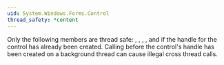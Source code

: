 ```yaml
---
uid: System.Windows.Forms.Control
thread_safety: *content
---
```


Only the following members are thread safe: <xref href="System.Windows.Forms.Control.BeginInvoke(System.Delegate)"></xref>, <xref href="System.Windows.Forms.Control.EndInvoke(System.IAsyncResult)"></xref>, <xref href="System.Windows.Forms.Control.Invoke(System.Delegate)"></xref>, <xref href="System.Windows.Forms.Control.InvokeRequired"></xref>, and <xref href="System.Windows.Forms.Control.CreateGraphics"></xref> if the handle for the control has already been created. Calling <xref href="System.Windows.Forms.Control.CreateGraphics"></xref> before the control's handle has been created on a background thread can cause illegal cross thread calls.


